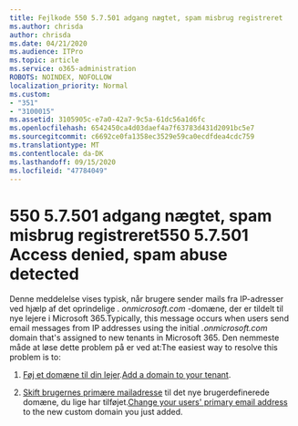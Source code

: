 ```yaml
---
title: Fejlkode 550 5.7.501 adgang nægtet, spam misbrug registreret
ms.author: chrisda
author: chrisda
ms.date: 04/21/2020
ms.audience: ITPro
ms.topic: article
ms.service: o365-administration
ROBOTS: NOINDEX, NOFOLLOW
localization_priority: Normal
ms.custom:
- "351"
- "3100015"
ms.assetid: 3105905c-e7a0-42a7-9c5a-61dc56a1d6fc
ms.openlocfilehash: 6542450ca4d03daef4a7f63783d431d2091bc5e7
ms.sourcegitcommit: c6692ce0fa1358ec3529e59ca0ecdfdea4cdc759
ms.translationtype: MT
ms.contentlocale: da-DK
ms.lasthandoff: 09/15/2020
ms.locfileid: "47784049"
---
```

# <a name="550-57501-access-denied-spam-abuse-detected"></a><span data-ttu-id="b25ad-102">550 5.7.501 adgang nægtet, spam misbrug registreret</span><span class="sxs-lookup"><span data-stu-id="b25ad-102">550 5.7.501 Access denied, spam abuse detected</span></span>

<span data-ttu-id="b25ad-103">Denne meddelelse vises typisk, når brugere sender mails fra IP-adresser ved hjælp af det oprindelige *. onmicrosoft.com* -domæne, der er tildelt til nye lejere i Microsoft 365.</span><span class="sxs-lookup"><span data-stu-id="b25ad-103">Typically, this message occurs when users send email messages from IP addresses using the initial *.onmicrosoft.com* domain that's assigned to new tenants in Microsoft 365.</span></span> <span data-ttu-id="b25ad-104">Den nemmeste måde at løse dette problem på er ved at:</span><span class="sxs-lookup"><span data-stu-id="b25ad-104">The easiest way to resolve this problem is to:</span></span>

1. <span data-ttu-id="b25ad-105">[Føj et domæne til din lejer](https://docs.microsoft.com/microsoft-365/admin/setup/add-domain).</span><span class="sxs-lookup"><span data-stu-id="b25ad-105">[Add a domain to your tenant](https://docs.microsoft.com/microsoft-365/admin/setup/add-domain).</span></span>

2. <span data-ttu-id="b25ad-106">[Skift brugernes primære mailadresse](https://docs.microsoft.com/microsoft-365/admin/add-users/change-a-user-name-and-email-address) til det nye brugerdefinerede domæne, du lige har tilføjet.</span><span class="sxs-lookup"><span data-stu-id="b25ad-106">[Change your users' primary email address](https://docs.microsoft.com/microsoft-365/admin/add-users/change-a-user-name-and-email-address) to the new custom domain you just added.</span></span>
